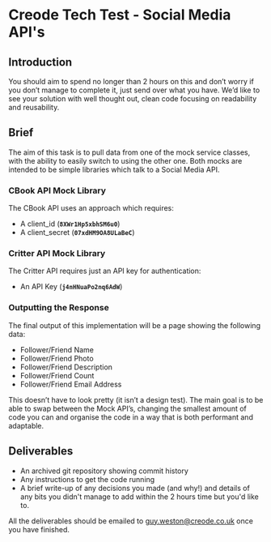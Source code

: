 # Creode Tech Test - Social Media API's

## Introduction

You should aim to spend no longer than 2 hours on this and don’t worry if you don’t manage to complete it, just send over what you have. We’d like to see your solution with well thought out, clean code focusing on readability and reusability.

## Brief

The aim of this task is to pull data from one of the mock service classes, with the ability to easily switch to using the other one. Both mocks are intended to be simple libraries which talk to a Social Media API.

### CBook API Mock Library
The CBook API uses an approach which requires:

 - A client_id (**`8XWr1Hp5xbhSM6u0`**)
 - A client_secret (**`07xdHM9OA8ULaBeC`**)

### Critter API Mock Library
The Critter API requires just an API key for authentication:

 - An API Key (**`j4nHNuaPo2nq6AdW`**)

### Outputting the Response
The final output of this implementation will be a page showing the following data:

 - Follower/Friend Name
 - Follower/Friend Photo
 - Follower/Friend Description
 - Follower/Friend Count
 - Follower/Friend Email Address

This doesn’t have to look pretty (it isn’t a design test). The main goal is to be able to swap between the Mock API’s, changing the smallest amount of code you can and organise the code in a way that is both performant and adaptable.

## Deliverables

 - An archived git repository showing commit history
 - Any instructions to get the code running
 - A brief write-up of any decisions you made (and why!) and details of any bits you didn't manage to add within the 2 hours time but you'd like to.

All the deliverables should be emailed to guy.weston@creode.co.uk once you have finished.
